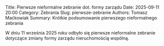 Title: Pierwsze nieformalne zebranie dot. formy zarządu
Date: 2025-09-11 20:00
Category: Zebrania
Slug: pierwsze-zebranie
Authors: Tomasz Maćkowiak
Summary: Krótkie podsumowanie pierwszego nieformalnego zebrania

W dniu 11 września 2025 roku odbyło się pierwsze nieformalne zebranie dotyczące zmiany formy zarządu nieruchomością wspólną.